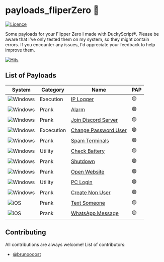 # payloads_fliperZero 🐬

[![Licence](https://img.shields.io/badge/Licence-GPLv3-%239e264c?style=for-the-badge)]([https://github.com/aleff-github/my-flipper-shits/blob/main/LICENCE](https://github.com/brunoooost/payloads_flipperZero/blob/main/LICENSE))


Some payloads for your Flipper Zero I made with DuckyScript®. Please be aware that I've only tested them on my system, so they might contain errors. If you encounter any issues, I'd appreciate your feedback to help improve them.

[![Hits](https://hits.seeyoufarm.com/api/count/incr/badge.svg?url=https%3A%2F%2Fgithub.com%2Fbrunoooost%2Fpayloads_flipperZero&count_bg=%235B3B90&title_bg=%23555555&icon=&icon_color=%23E7E7E7&title=views&edge_flat=false)](https://hits.seeyoufarm.com)





## List of Payloads

|System|Category|Name|PAP|
|--|--|--|--|
|![Windows](https://img.shields.io/badge/Windows-0078D6?style=for-the-badge&logo=windows&logoColor=white)|Execution|[IP Logger ](https://github.com/brunoooost/payloads_flipperZero/tree/main/win/IPLogger-FlipZero)|🟡|
|![Windows](https://img.shields.io/badge/Windows-0078D6?style=for-the-badge&logo=windows&logoColor=white)|Prank|[Alarm](https://github.com/brunoooost/payloads_flipperZero/tree/main/win/Alarm-FlipZero)|🟢|
![Windows](https://img.shields.io/badge/Windows-0078D6?style=for-the-badge&logo=windows&logoColor=white)|Prank|[Join Discord Server](https://github.com/brunoooost/payloads_flipperZero/tree/main/win/JoinDiscord-FlipZero)|🟡|
![Windows](https://img.shields.io/badge/Windows-0078D6?style=for-the-badge&logo=windows&logoColor=white)|Excecution|[Change Password User](https://github.com/brunoooost/payloads_flipperZero/tree/main/win/ChangePassword-FlipZero)|🟢|
![Windows](https://img.shields.io/badge/Windows-0078D6?style=for-the-badge&logo=windows&logoColor=white)|Prank|[Spam Terminals](https://github.com/brunoooost/payloads_flipperZero/tree/main/win/SpamTerminals)|🟢|
![Windows](https://img.shields.io/badge/Windows-0078D6?style=for-the-badge&logo=windows&logoColor=white)|Utility|[Check Battery](https://github.com/brunoooost/payloads_flipperZero/tree/main/win/CheckBattery-FlipZero)|🟡|
![Windows](https://img.shields.io/badge/Windows-0078D6?style=for-the-badge&logo=windows&logoColor=white)|Prank|[Shutdown ](https://github.com/brunoooost/payloads_flipperZero/tree/main/win/Shutdown-FlipZero)|🟢|
![Windows](https://img.shields.io/badge/Windows-0078D6?style=for-the-badge&logo=windows&logoColor=white)|Prank|[Open Website](https://github.com/brunoooost/payloads_flipperZero/tree/main/win/OpenWeb-FlipZero)|🟢|
![Windows](https://img.shields.io/badge/Windows-0078D6?style=for-the-badge&logo=windows&logoColor=white)|Utility|[PC Login](https://github.com/brunoooost/payloads_flipperZero/tree/main/win/PCLogin-FlipZero)|🟢|
![Windows](https://img.shields.io/badge/Windows-0078D6?style=for-the-badge&logo=windows&logoColor=white)|Prank|[Create Non User](https://github.com/brunoooost/payloads_flipperZero/tree/main/win/CreateNonUser-FlipZero)|🟢|
|![iOS](https://img.shields.io/badge/iOS-000000?style=for-the-badge&logo=ios&logoColor=white)|Prank|[Text Someone ](https://github.com/brunoooost/payloads_flipperZero/tree/main/iOS)|🟡|
|![iOS](https://img.shields.io/badge/iOS-000000?style=for-the-badge&logo=ios&logoColor=white)|Prank|[WhatsApp Message ](https://github.com/brunoooost/payloads_flipperZero/tree/main/iOS/Send_WhatsApp-FlipZero)|🟡|


## Contributing
All contributions are always welcome! List of contributors:

- [@brunoooost](https://github.com/brunoooost)

